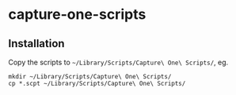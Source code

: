 # capture-one-scripts

## Installation

Copy the scripts to `~/Library/Scripts/Capture\ One\ Scripts/`, eg.

```
mkdir ~/Library/Scripts/Capture\ One\ Scripts/
cp *.scpt ~/Library/Scripts/Capture\ One\ Scripts/
```
